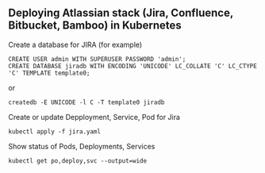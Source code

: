 ## Deploying Atlassian stack (Jira, Confluence, Bitbucket, Bamboo) in Kubernetes

Create a database for JIRA (for example)
```
CREATE USER admin WITH SUPERUSER PASSWORD 'admin';
CREATE DATABASE jiradb WITH ENCODING 'UNICODE' LC_COLLATE 'C' LC_CTYPE 'C' TEMPLATE template0;
```
or
```
createdb -E UNICODE -l C -T template0 jiradb
```

Create or update Depployment, Service, Pod for Jira
```
kubectl apply -f jira.yaml
```

Show status of Pods, Deployments, Services
```
kubectl get po,deploy,svc --output=wide
```
